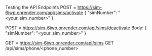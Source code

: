 
Testing the API Endpoints
POST = https://sim-6iwp.onrender.com/api/sims/activate
{ "simNumber": "<your_sim_number>" }

POST = https://sim-6iwp.onrender.com/api/sims/deactivate
Body: { "simNumber": "<your_sim_number>" }

GET = https://sim-6iwp.onrender.com/api/sims
GET /api/sims/phone/<phone_number>

